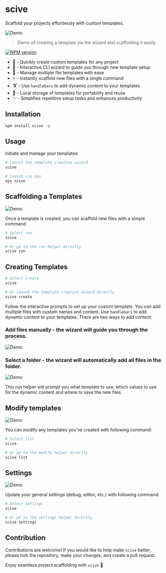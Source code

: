 # scive

Scaffold your projects effortlessly with custom templates.

![Demo](https://imgur.com/f6Q2cUP.gif)

> Demo of creating a template via the wizard and scaffolding it easily

[![NPM version](https://img.shields.io/npm/v/scive?color=%2351A8DD&label=%20)](https://www.npmjs.com/package/scive)

-   🚀 - Quickly create custom templates for any project
-   🔮 - Interactive CLI wizard to guide you through new template setup
-   📑 - Manage multiple file templates with ease
-   ⚡ - Instantly scaffold new files with a single command
-   🏋️ - Use `handlebars` to add dynamic content to your templates
-   💾 - Local storage of templates for portability and reuse
-   ✨ - Simplifies repetitive setup tasks and enhances productivity

## Installation

```bash
npm install scive -g
```

## Usage

Initiate and manage your templates:

```bash
# Launch the template creation wizard
scive

# Launch via npx
npx scive
```

## Scaffolding a Templates

![Demo](https://imgur.com/NCSfKhY.gif)

Once a template is created, you can scaffold new files with a simple command:

```bash
# Select run
scive

# Or go to the run helper directly
scive run
```

## Creating Templates

```bash
# Select create
scive

# Or launch the template creation wizard directly
scive create
```

Follow the interactive prompts to set up your custom template. You can add multiple files with custom names and content. Use `handlebars` to add dynamic content to your templates. There are two ways to add content:

### Add files manually - the wizard will guide you through the process.

![Demo](https://imgur.com/ZfP4Pel.gif)

### Select a folder - the wizard will automatically add all files in the folder.

![Demo](https://imgur.com/mzOJfNr.gif)

This run helper will prompt you what template to use, which values to use for the dynamic content and where to save the new files.

## Modify templates

![Demo](https://imgur.com/Z8DuLfk.gif)

You can modify any templates you've created with following command:

```bash
# Select list
scive

# Or go to the modify helper directly
scive list
```

## Settings

![Demo](https://imgur.com/6ieeKdV.gif)

Update your general settings (debug, editor, etc.) with following command:

```bash
# Select settings
scive

# Or go to the settings helper directly
scive settings
```

## Contribution

Contributions are welcome! If you would like to help make `scive` better, please fork the repository, make your changes, and create a pull request.

Enjoy seamless project scaffolding with `scive` 🚀
